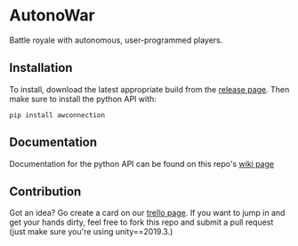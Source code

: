# AutonoWar

Battle royale with autonomous, user-programmed players.

Installation
------------

To install, download the latest appropriate build from the [release page](https://github.com/griffinteller/AutonoWar/releases). Then make sure to install the python API with:
  
    pip install awconnection


Documentation
-------------

Documentation for the python API can be found on this repo's [wiki page](https://github.com/griffinteller/AutonoWar/wiki)

Contribution
------------

Got an idea? Go create a card on our [trello page](https://trello.com/b/nCJ2ejBj/autonowar-features-and-bugs). If you want to jump in and get your hands dirty, feel free to fork this repo and submit a pull request (just make sure you're using unity==2019.3.)

